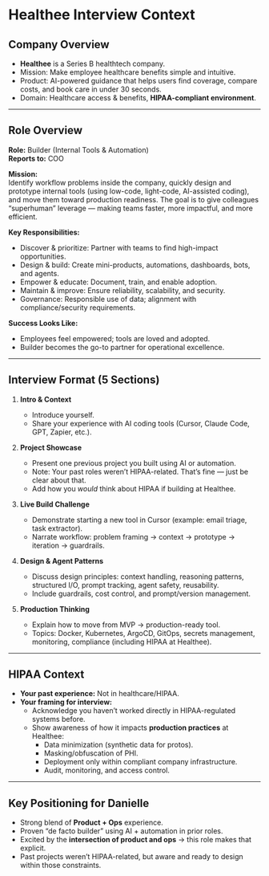 # Healthee Interview Context

## Company Overview
- **Healthee** is a Series B healthtech company.  
- Mission: Make employee healthcare benefits simple and intuitive.  
- Product: AI-powered guidance that helps users find coverage, compare costs, and book care in under 30 seconds.  
- Domain: Healthcare access & benefits, **HIPAA-compliant environment**.  

---

## Role Overview
**Role:** Builder (Internal Tools & Automation)  
**Reports to:** COO  

**Mission:**  
Identify workflow problems inside the company, quickly design and prototype internal tools (using low-code, light-code, AI-assisted coding), and move them toward production readiness. The goal is to give colleagues “superhuman” leverage — making teams faster, more impactful, and more efficient.  

**Key Responsibilities:**  
- Discover & prioritize: Partner with teams to find high-impact opportunities.  
- Design & build: Create mini-products, automations, dashboards, bots, and agents.  
- Empower & educate: Document, train, and enable adoption.  
- Maintain & improve: Ensure reliability, scalability, and security.  
- Governance: Responsible use of data; alignment with compliance/security requirements.  

**Success Looks Like:**  
- Employees feel empowered; tools are loved and adopted.  
- Builder becomes the go-to partner for operational excellence.  

---

## Interview Format (5 Sections)
1. **Intro & Context**  
   - Introduce yourself.  
   - Share your experience with AI coding tools (Cursor, Claude Code, GPT, Zapier, etc.).  

2. **Project Showcase**  
   - Present one previous project you built using AI or automation.  
   - Note: Your past roles weren’t HIPAA-related. That’s fine — just be clear about that.  
   - Add how you *would* think about HIPAA if building at Healthee.  

3. **Live Build Challenge**  
   - Demonstrate starting a new tool in Cursor (example: email triage, task extractor).  
   - Narrate workflow: problem framing → context → prototype → iteration → guardrails.  

4. **Design & Agent Patterns**  
   - Discuss design principles: context handling, reasoning patterns, structured I/O, prompt tracking, agent safety, reusability.  
   - Include guardrails, cost control, and prompt/version management.  

5. **Production Thinking**  
   - Explain how to move from MVP → production-ready tool.  
   - Topics: Docker, Kubernetes, ArgoCD, GitOps, secrets management, monitoring, compliance (including HIPAA at Healthee).  

---

## HIPAA Context
- **Your past experience:** Not in healthcare/HIPAA.  
- **Your framing for interview:**  
  - Acknowledge you haven’t worked directly in HIPAA-regulated systems before.  
  - Show awareness of how it impacts **production practices** at Healthee:  
    - Data minimization (synthetic data for protos).  
    - Masking/obfuscation of PHI.  
    - Deployment only within compliant company infrastructure.  
    - Audit, monitoring, and access control.  

---

## Key Positioning for Danielle
- Strong blend of **Product + Ops** experience.  
- Proven “de facto builder” using AI + automation in prior roles.  
- Excited by the **intersection of product and ops** → this role makes that explicit.  
- Past projects weren’t HIPAA-related, but aware and ready to design within those constraints.  
